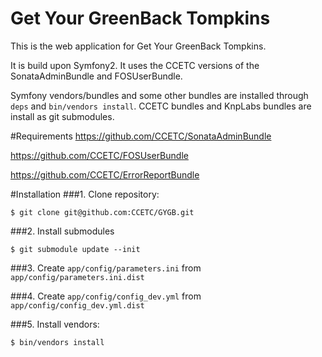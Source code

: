 Get Your GreenBack Tompkins
==============================

This is the web application for Get Your GreenBack Tompkins.

It is build upon Symfony2.  It uses the CCETC versions of the SonataAdminBundle and FOSUserBundle.

Symfony vendors/bundles and some other bundles are installed through ``deps`` and ``bin/vendors install``.  CCETC bundles and KnpLabs bundles are install as git submodules.


#Requirements
https://github.com/CCETC/SonataAdminBundle

https://github.com/CCETC/FOSUserBundle

https://github.com/CCETC/ErrorReportBundle


#Installation
###1. Clone repository:

	$ git clone git@github.com:CCETC/GYGB.git

###2. Install submodules

	$ git submodule update --init

###3. Create ``app/config/parameters.ini`` from ``app/config/parameters.ini.dist``

###4. Create ``app/config/config_dev.yml`` from ``app/config/config_dev.yml.dist``

###5. Install vendors:

	$ bin/vendors install
	
